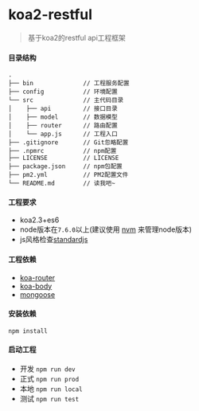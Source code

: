 # koa2-restful
> 基于koa2的restful api工程框架

#### 目录结构
```
.
├── bin              // 工程服务配置
├── config           // 环境配置
└── src              // 主代码目录
│    ├── api         // 接口目录
│    ├── model       // 数据模型
│    ├── router      // 路由配置
│    └── app.js      // 工程入口
├── .gitignore       // Git忽略配置
├── .npmrc           // npm配置
├── LICENSE          // LICENSE
├── package.json     // npm包配置
├── pm2.yml          // PM2配置文件
└── README.md        // 读我吧~
```

#### 工程要求
- koa2.3+es6
- node版本在`7.6.0`以上(建议使用 [nvm](https://github.com/creationix/nvm) 来管理node版本)
- js风格检查[standardjs](https://standardjs.com/readme-zhcn.html)

#### 工程依赖
- [koa-router](https://github.com/alexmingoia/koa-router)
- [koa-body](https://github.com/dlau/koa-body)
- [mongoose](https://github.com/Automattic/mongoose)

#### 安装依赖
```
npm install
```

#### 启动工程
- 开发 `npm run dev`
- 正式 `npm run prod`
- 本地 `npm run local`
- 测试 `npm run test`
